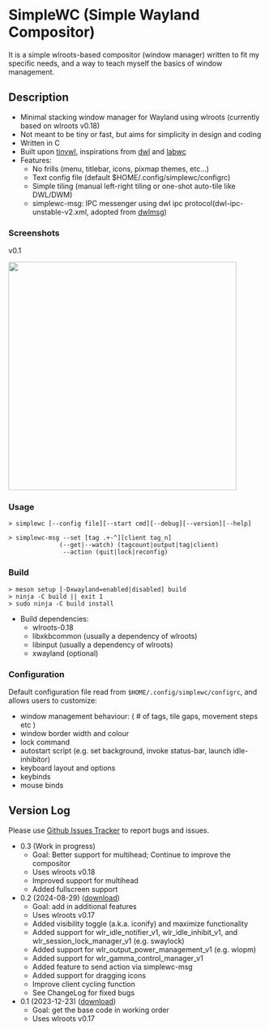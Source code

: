 # SimpleWC (Simple Wayland Compositor)

It is a simple wlroots-based compositor (window manager) written to fit my specific needs, and a way 
to teach myself the basics of window management. 

## Description

 - Minimal stacking window manager for Wayland using wlroots (currently based on wlroots v0.18)
 - Not meant to be tiny or fast, but aims for simplicity in design and coding
 - Written in C
 - Built upon [tinywl], inspirations from [dwl] and [labwc]
 - Features:
   - No frills (menu, titlebar, icons, pixmap themes, etc...)
   - Text config file (default $HOME/.config/simplewc/configrc)
   - Simple tiling (manual left-right tiling or one-shot auto-tile like DWL/DWM)
   - simplewc-msg: IPC messenger using dwl ipc protocol(dwl-ipc-unstable-v2.xml, adopted from [dwlmsg])

[tinywl]: https://gitlab.freedesktop.org/wlroots/wlroots/-/tree/master/tinywl
[dwl]: https://codeberg.org/dwl/dwl
[labwc]: https://github.com/labwc/labwc
[dwlmsg]: https://codeberg.org/notchoc/dwlmsg


### Screenshots

v0.1

<a href="https://i.redd.it/b7wqm1au7adc1.png" target="_blank"><img src="https://i.redd.it/b7wqm1au7adc1.png" width="450" /></a>


### Usage

    > simplewc [--config file][--start cmd][--debug][--version][--help]

    > simplewc-msg --set [tag .+-^][client tag_n]
                  (--get|--watch) (tagcount|output|tag|client)
                   --action (quit|lock|reconfig)

### Build

    > meson setup [-Dxwayland=enabled|disabled] build
    > ninja -C build || exit 1
    > sudo ninja -C build install

 - Build dependencies:
   - wlroots-0.18
   - libxkbcommon (usually a dependency of wlroots)
   - libinput (usually a dependency of wlroots)
   - xwayland (optional)

### Configuration

Default configuration file read from `$HOME/.config/simplewc/configrc`, and allows users to customize:

 - window management behaviour: ( # of tags, tile gaps, movement steps etc )
 - window border width and colour
 - lock command
 - autostart script (e.g. set background, invoke status-bar, launch idle-inhibitor)
 - keyboard layout and options 
 - keybinds
 - mouse binds 


## Version Log

Please use [Github Issues Tracker][ghit] to report bugs and issues.

  - 0.3 (Work in progress)
    - Goal: Better support for multihead; Continue to improve the compositor
    - Uses wlroots v0.18
    - Improved support for multihead
    - Added fullscreen support
  - 0.2 (2024-08-29) ([download][v02])
    - Goal: add in additional features
    - Uses wlroots v0.17
    - Added visibility toggle (a.k.a. iconify) and maximize functionality
    - Added support for wlr_idle_notifier_v1, wlr_idle_inhibit_v1, and wlr_session_lock_manager_v1 (e.g. swaylock)
    - Added support for wlr_output_power_management_v1 (e.g. wlopm)
    - Added support for wlr_gamma_control_manager_v1
    - Added feature to send action via simplewc-msg
    - Added support for dragging icons
    - Improve client cycling function
    - See ChangeLog for fixed bugs
  - 0.1 (2023-12-23) ([download][v01])
    - Goal: get the base code in working order
    - Uses wlroots v0.17

[v01]: https://github.com/kcirick/simplewc/archive/refs/tags/v0.1.tar.gz
[v02]: https://github.com/kcirick/simplewc/archive/refs/tags/v0.2.tar.gz
[ghit]: https://github.com/kcirick/simplewc/issues

